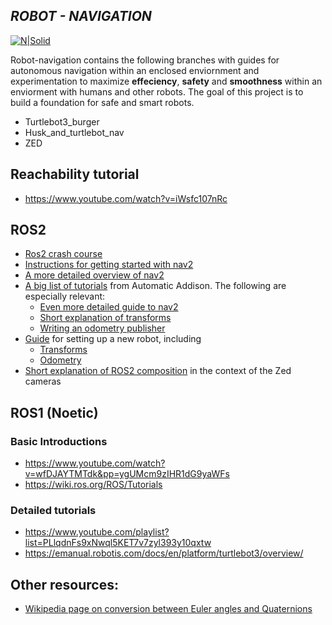 
## _ROBOT - NAVIGATION_

[![N|Solid](https://i.postimg.cc/bNb5hRJH/mars-logo-v2019-1024x731.png)](https://nodesource.com/products/nsolid)



Robot-navigation contains the following branches with guides for autonomous navigation within an enclosed enviornment and experimentation to maximize **effeciency**, **safety** and **smoothness** within an enviorment with humans and other robots. The goal of this project is to build a foundation for safe and smart robots. 
- Turtlebot3_burger
- Husk_and_turtlebot_nav
- ZED

## Reachability tutorial
- https://www.youtube.com/watch?v=iWsfc107nRc

## ROS2
- [Ros2 crash course](https://roboticsbackend.com/how-to-learn-ros2/)
- [Instructions for getting started with nav2](https://docs.nav2.org/getting_started/index.html)
- [A more detailed overview of nav2](https://roboticsbackend.com/ros2-nav2-tutorial/#Start_the_SLAM_functionality_and_RViz)
- [A big list of tutorials](https://automaticaddison.com/tutorials/) from Automatic Addison. The following are especially relevant:
  - [Even more detailed guide to nav2](https://automaticaddison.com/the-ultimate-guide-to-the-ros-2-navigation-stack/)
  - [Short explanation of transforms](https://automaticaddison.com/coordinate-frames-and-transforms-for-ros-based-mobile-robots/)
  - [Writing an odometry publisher](https://automaticaddison.com/how-to-publish-wheel-odometry-information-over-ros/)
- [Guide](https://docs.nav2.org/setup_guides/index.html) for setting up a new robot, including
  - [Transforms](https://docs.nav2.org/setup_guides/transformation/setup_transforms.html)
  - [Odometry](https://docs.nav2.org/setup_guides/odom/setup_odom.html)
- [Short explanation of ROS2 composition](https://www.stereolabs.com/docs/ros2/ros2-composition) in the context of the Zed cameras

## ROS1 (Noetic)
### Basic Introductions
- https://www.youtube.com/watch?v=wfDJAYTMTdk&pp=ygUMcm9zIHR1dG9yaWFs 
- https://wiki.ros.org/ROS/Tutorials 

### Detailed tutorials
- https://www.youtube.com/playlist?list=PLlqdnFs9xNwql5KET7v7zyl393y10qxtw 
- https://emanual.robotis.com/docs/en/platform/turtlebot3/overview/ 

## Other resources:
- [Wikipedia page on conversion between Euler angles and Quaternions](https://en.wikipedia.org/wiki/Conversion_between_quaternions_and_Euler_angles)
